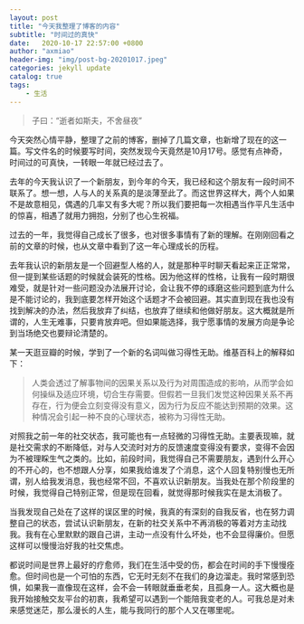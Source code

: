 ```yaml
---
layout: post
title: "今天我整理了博客的内容"
subtitle: "时间过的真快"
date:   2020-10-17 22:57:00 +0800
author: "axmiao"
header-img: "img/post-bg-20201017.jpeg"
categories: jekyll update
catalog: true
tags: 
    - 生活
---
```


> 子曰：“逝者如斯夫，不舍昼夜”

今天突然心情平静，整理了之前的博客，删掉了几篇文章，也新增了现在的这一篇。写文件名的时候要写时间，突然发现今天竟然是10月17号。感觉有点神奇，时间过的可真快，一转眼一年就已经过去了。

去年的今天我认识了一个新朋友，到今年的今天，我已经和这个朋友有一段时间不联系了。想一想，人与人的关系真的是淡薄至此了。而这世界这样大，两个人如果不是故意相见，偶遇的几率又有多大呢？所以我们要把每一次相遇当作平凡生活中的惊喜，相遇了就用力拥抱，分别了也心生祝福。

过去的一年，我觉得自己成长了很多，也对很多事情有了新的理解。在刚刚回看之前的文章的时候，也从文章中看到了这一年心理成长的历程。

去年我认识的新朋友是一个回避型人格的人，就是那种平时聊天看起来正正常常，但一提到某些话题的时候就会装死的性格。因为他这样的性格，让我有一段时期很难受，就是针对一些问题没办法展开讨论，会让我不停的琢磨这些问题到底为什么是不能讨论的，我到底要怎样开始这个话题才不会被回避。其实直到现在我也没有找到解决的办法，然后我放弃了纠结，也放弃了继续和他做好朋友。这大概就是所谓的，人生无难事，只要肯放弃吧。但如果能选择，我宁愿事情的发展方向是争论到当场绝交也要辩论清楚的。

某一天逛豆瓣的时候，学到了一个新的名词叫做习得性无助。维基百科上的解释如下：

> 人类会透过了解事物间的因果关系以及行为对周围造成的影响，从而学会如何操纵及适应环境，切合生存需要。但假若一旦我们发觉这种因果关系不再存在，行为便会立刻变得没有意义，因为行为反应不能达到预期的效果。这种情况会引起一种不良的心理状态，被称为习得性无助。

对照我之前一年的社交状态，我可能也有一点轻微的习得性无助。主要表现嘛，就是社交需求的不断降低，对与人交流时对方的反馈速度变得没有要求，变得不会因为不被理睬生气之类的。比如，前段时间，我觉得自己不需要朋友，遇到什么开心的不开心的，也不想跟人分享，如果我给谁发了个消息，这个人回复特别慢也无所谓，别人给我发消息，我也经常不回，不喜欢认识新朋友。当我处在那个阶段里的时候，我觉得自己特别正常，但是现在回看，就觉得那时候我实在是太消极了。

当我发现自己处在了这样的误区里的时候，我真的有深刻的自我反省，也在努力调整自己的状态，尝试认识新朋友，在新的社交关系中不再消极的等着对方主动找我。我有在心里默默的跟自己讲，主动一点没有什么坏处，也不会显得廉价。但愿这样可以慢慢治好我的社交焦虑。

都说时间是世界上最好的疗愈师，我们在生活中受的伤，都会在时间的手下慢慢痊愈。但时间也是一个可怕的东西，它无时无刻不在我们的身边溜走。我时常感到恐惧，如果我一直像现在这样，会不会一转眼就垂垂老矣，且孤身一人。这大概也是我开始接触交友平台的初衷，我希望可以遇到一个能陪我变老的人。可我总是对未来感觉迷茫，那么漫长的人生，能与我同行的那个人又在哪里呢。